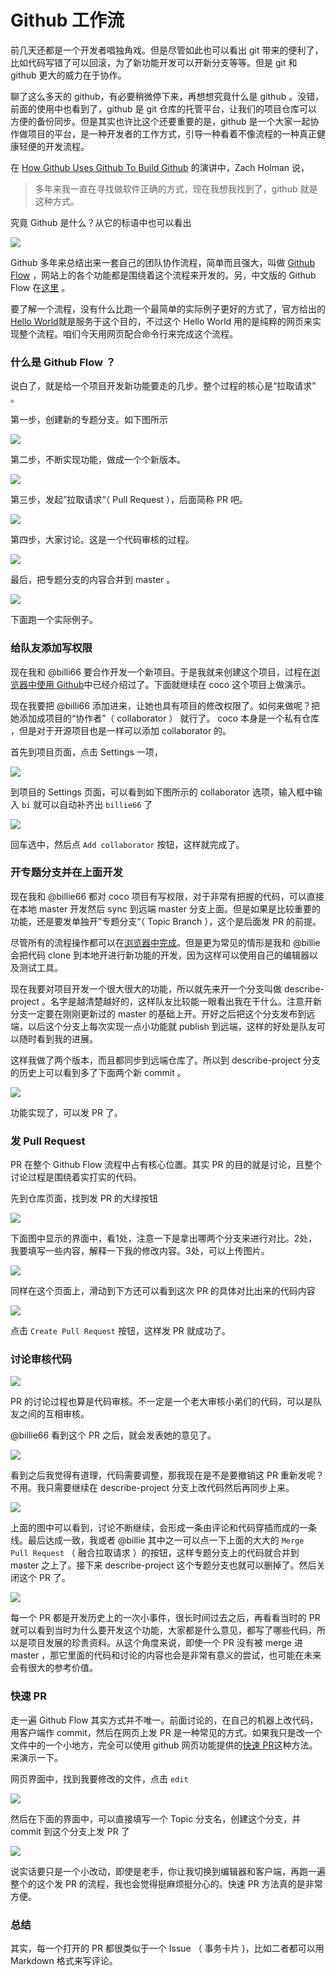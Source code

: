 # Github 工作流

前几天还都是一个开发者唱独角戏。但是尽管如此也可以看出 git 带来的便利了，比如代码写错了可以回滚，为了新功能开发可以开新分支等等。但是 git 和 github 更大的威力在于协作。

聊了这么多天的 github，有必要稍微停下来，再想想究竟什么是 github 。没错，前面的使用中也看到了，github 是 git 仓库的托管平台，让我们的项目仓库可以方便的备份同步。但是其实也许比这个还要重要的是，github 是一个大家一起协作做项目的平台，是一种开发者的工作方式，引导一种看着不像流程的一种真正健康轻便的开发流程。

在 [How Github Uses Github To Build Github](https://www.youtube.com/watch?v=qyz3jkOBbQY) 的演讲中，Zach Holman 说，

>多年来我一直在寻找做软件正确的方式，现在我想我找到了，github 就是这种方式。

究竟 Github 是什么？从它的标语中也可以看出

![](http://o86bpj665.bkt.clouddn.com/gitbeijing/better_together.png)

Github 多年来总结出来一套自己的团队协作流程，简单而且强大，叫做 [Github Flow](https://guides.github.com/introduction/flow/index.html) ，网站上的各个功能都是围绕着这个流程来开发的。另，中文版的 Github Flow 在[这里](http://gitbeijing.com/flow/) 。

要了解一个流程，没有什么比跑一个最简单的实际例子更好的方式了，官方给出的[Hello World](https://guides.github.com/activities/hello-world/)就是服务于这个目的，不过这个 Hello World 用的是纯粹的网页来实现整个流程。咱们今天用网页配合命令行来完成这个流程。

### 什么是 Github Flow ？

说白了，就是给一个项目开发新功能要走的几步。整个过程的核心是“拉取请求” 。

第一步，创建新的专题分支。如下图所示

![](http://o86bpj665.bkt.clouddn.com/gitbeijing/open_new_branch.png)

第二步，不断实现功能，做成一个个新版本。

![](http://o86bpj665.bkt.clouddn.com/gitbeijing/make_changes.png)

第三步，发起”拉取请求“（ Pull Request ），后面简称 PR 吧。

![](http://o86bpj665.bkt.clouddn.com/gitbeijing/open_pr.png)

第四步，大家讨论。这是一个代码审核的过程。

![](http://o86bpj665.bkt.clouddn.com/gitbeijing/discuss.png)

最后，把专题分支的内容合并到 master 。

![](http://o86bpj665.bkt.clouddn.com/gitbeijing/merge_in.png)

下面跑一个实际例子。

<!-- http://git-scm.com/book/en/v2/GitHub-Contributing-to-a-Project 的例子就挺好 -->

### 给队友添加写权限

现在我和 @billi66 要合作开发一个新项目。于是我就来创建这个项目，过程在[浏览器中使用 Github](github_in_browser.html)中已经介绍过了。下面就继续在 coco 这个项目上做演示。

现在我要把 @billi66 添加进来，让她也具有项目的修改权限了。如何来做呢？把她添加成项目的“协作者”（ collaborator ） 就行了。 coco 本身是一个私有仓库 ，但是对于开源项目也是一样可以添加 collaborator 的。

首先到项目页面，点击 Settings 一项，

![](http://o86bpj665.bkt.clouddn.com/gitbeijing/find_settings.png)

到项目的 Settings 页面，可以看到如下图所示的 collaborator 选项，输入框中输入 `bi` 就可以自动补齐出 `billie66` 了

![](http://o86bpj665.bkt.clouddn.com/gitbeijing/add_collaborator.png)

回车选中，然后点 `Add collaborator` 按钮，这样就完成了。

### 开专题分支并在上面开发

现在我和 @billie66 都对 coco 项目有写权限，对于非常有把握的代码，可以直接在本地 master 开发然后 sync 到远端 master 分支上面。但是如果是比较重要的功能，还是要发单独开”专题分支“（ Topic Branch ），这个是后面发 PR 的前提。

尽管所有的流程操作都可以在[浏览器中完成](https://github.com/blog/1557-github-flow-in-the-browser)。但是更为常见的情形是我和 @billie 会把代码 clone 到本地开进行新功能的开发，因为这样可以使用自己的编辑器以及测试工具。

现在我要对项目开发一个很大很大的功能，所以就先来开一个分支叫做 describe-project 。名字是越清楚越好的，这样队友比较能一眼看出我在干什么。注意开新分支一定要在刚刚更新过的 master 的基础上开。开好之后把这个分支发布到远端，以后这个分支上每次实现一点小功能就 publish 到远端，这样的好处是队友可以随时看到我的进展。

这样我做了两个版本，而且都同步到远端仓库了。所以到 describe-project 分支的历史上可以看到多了下面两个新 commit 。

![](http://o86bpj665.bkt.clouddn.com/gitbeijing/two_commits.png)

功能实现了，可以发 PR 了。

### 发 Pull Request

PR 在整个 Github Flow 流程中占有核心位置。其实 PR 的目的就是讨论，且整个讨论过程是围绕着实打实的代码。

先到仓库页面，找到发 PR 的大绿按钮

![](http://o86bpj665.bkt.clouddn.com/gitbeijing/compare_btn.png)

下面图中显示的界面中，看1处，注意一下是拿出哪两个分支来进行对比。2处，我要填写一些内容，解释一下我的修改内容。3处，可以上传图片。

![](http://o86bpj665.bkt.clouddn.com/gitbeijing/pr_main_view.png)

同样在这个页面上，滑动到下方还可以看到这次 PR 的具体对比出来的代码内容

![](http://o86bpj665.bkt.clouddn.com/gitbeijing/pr_content.png)

点击 `Create Pull Request` 按钮，这样发 PR 就成功了。


### 讨论审核代码

![](http://o86bpj665.bkt.clouddn.com/gitbeijing/final_pr.png)

PR 的讨论过程也算是代码审核。不一定是一个老大审核小弟们的代码，可以是队友之间的互相审核。

@billie66 看到这个 PR 之后，就会发表她的意见了。

![](http://o86bpj665.bkt.clouddn.com/gitbeijing/billie_comment.png)

看到之后我觉得有道理，代码需要调整，那我现在是不是要撤销这 PR 重新发呢？不用。我只需要继续在 describe-project 分支上改代码然后再同步上来。

![](http://o86bpj665.bkt.clouddn.com/gitbeijing/more_code.png)

上面的图中可以看到，讨论不断继续，会形成一条由评论和代码穿插而成的一条线。最后达成一致，我或者 @billie 其中之一可以点一下上面的大大的 `Merge Pull Request` （ 融合拉取请求 ）的按钮，这样专题分支上的代码就合并到 master 之上了。接下来 describe-project 这个专题分支也就可以删掉了。然后关闭这个 PR 了。

![](http://o86bpj665.bkt.clouddn.com/gitbeijing/delete_branch.png)

每一个 PR 都是开发历史上的一次小事件，很长时间过去之后，再看看当时的 PR 就可以看到当时为什么要开发这个功能，大家都是什么意见，都写了哪些代码，所以是项目发展的珍贵资料。从这个角度来说，即使一个 PR 没有被 merge 进 master ，那它里面的代码和讨论的内容也会是非常有意义的尝试，也可能在未来会有很大的参考价值。

### 快速 PR

走一遍 Github Flow 其实方式并不唯一。前面讨论的，在自己的机器上改代码，用客户端作 commit，然后在网页上发 PR 是一种常见的方式。如果我只是改一个文件中的一个小地方，完全可以使用 github 网页功能提供的[快速 PR](https://github.com/blog/1945-quick-pull-requests)这种方法。来演示一下。

网页界面中，找到我要修改的文件，点击 `edit`

![](http://o86bpj665.bkt.clouddn.com/gitbeijing/quick_pr_view.png)

然后在下面的界面中，可以直接填写一个 Topic 分支名，创建这个分支，并 commit 到这个分支上发 PR 了

![](http://o86bpj665.bkt.clouddn.com/gitbeijing/quick_pr_view.png)


说实话要只是一个小改动，即使是老手，你让我切换到编辑器和客户端，再跑一遍整个的这个发 PR 的流程，我也会觉得挺麻烦挺分心的。快速 PR 方法真的是非常方便。

### 总结

其实，每一个打开的 PR 都很类似于一个 Issue （ 事务卡片 )，比如二者都可以用 Markdown 格式来写评论。
